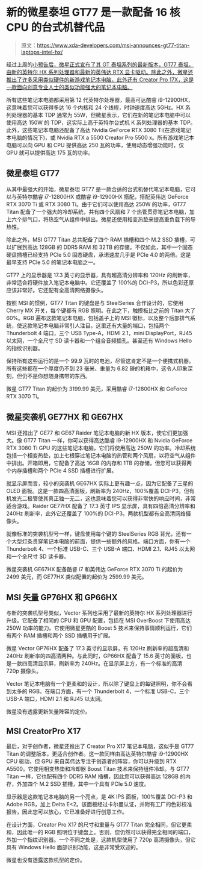 # 新的微星泰坦 GT77 是一款配备 16 核 CPU 的台式机替代品

> 原文：<https://www.xda-developers.com/msi-announces-gt77-titan-laptops-intel-hx/>

经过上周的[小预告后，微星正式宣布了其 GT 泰坦系列的最新版本，GT77 泰坦，由新的英特尔 HX 系列处理器和最新的英伟达 RTX 显卡驱动。除此之外，微星还推出了许多采用类似硬件的新游戏笔记本电脑，此外还有 Creator Pro 17X，这是一款面向创意专业人士的类似功能强大的笔记本电脑。](https://www.xda-developers.com/msi-announces-new-pcs-peripherals-teases-titan-gt77-laptop/)

所有这些笔记本电脑都采用第 12 代英特尔处理器，最高可达酷睿 i9-12900HX，这意味着您可以获得多达 16 个内核和 24 个线程，时钟速度高达 5GHz。HX 系列处理器的基本 TDP 通常为 55W，但微星表示，它们在新的笔记本电脑中可以使用高达 150W 的 TDP，这实际上高于英特尔台式机 K 系列处理器的基本 TDP。此外，这些笔记本电脑还配备了高达 Nvidia GeForce RTX 3080 Ti(在游戏笔记本电脑的情况下)，或 Nvidia RTX a 5500 Creator Pro 5500 x。所有游戏笔记本电脑可以向 GPU 和 CPU 提供高达 250 瓦的功率，使用动态增强功能时，仅 GPU 就可以提供高达 175 瓦的功率。

## 微星泰坦 GT77

从其中最强大的开始，微星泰坦 GT77 是一款合适的台式机替代笔记本电脑，它可以与英特尔酷睿 i7-12800HX 或酷睿 i9-12900HX 搭配，搭配英伟达 GeForce RTX 3070 Ti 或 RTX 3080 Ti。由于它们可以使用高达 250W 的功率，GT77 Titan 配备了一个强大的冷却系统，共有四个风扇和 7 个热管贯穿笔记本电脑，加上六个排气口，将热空气从组件中排出。微星还使用相变热垫来提高重负载下的导热性。

除此之外，MSI GT77 Titan 总共配备了四个 RAM 插槽和四个 M.2 SSD 插槽，可以扩展到高达 128GB 的 DDR5 RAM 和 32TB 的存储。不仅如此，其中一个固态硬盘插槽已经支持 PCIe 5.0 固态硬盘，承诺速度几乎是 PCIe 4.0 的两倍。这是最早支持 PCIe 5.0 的笔记本电脑之一。

GT77 上的显示器是 17.3 英寸的显示器，具有超高清分辨率和 120Hz 的刷新率，非常适合将硬件放入笔记本电脑中。它还覆盖了 100%的 DCI-P3，所以色彩还原应该非常好。它还配有全高清网络摄像头。

按照 MSI 的惯例，GT77 Titan 的键盘是与 SteelSeries 合作设计的，它使用 Cherry MX 开关，每个键都有 RGB 照明。在此之下，触摸板比之前的 Titan 大了 60%。RGB 遍布这款笔记本电脑，包括盖子上的 MSI 徽标，以及整个后部排气系统，使这款笔记本电脑非常引人注目。这里还有大量的端口，包括两个 Thunderbolt 4 端口，三个 USB Type-A，HDMI 2.1，mini DisplayPort，RJ45 以太网，一个全尺寸 SD 读卡器和一个组合音频插孔。甚至还有 Windows Hello 的指纹识别器。

保持所有这些运行的是一个 99.9 瓦时的电池，尽管这肯定不是一个便携式机器。所有这些都在一个厚度仍不到 23 毫米、重量为 6.82 磅的机箱中，这令人印象深刻，但仍不是你想随身携带的东西。

微星 GT77 Titan 的起价为 3199.99 美元，采用酷睿 i7-12800HX 和 GeForce RTX 3070 Ti。

## 微星突袭机 GE77HX 和 GE67HX

MSI 还推出了 GE77 和 GE67 Raider 笔记本电脑的新 HX 版本，使它们更加强大。像 GT77 Titan 一样，你可以获得高达酷睿 i9-12900HX 和 Nvidia GeForce RTX 3080 Ti GPU 的这些笔记本电脑，它们将使用高达 250W 的功率。冷却系统包括一个相变热垫，加上七根穿过笔记本电脑的热管和两个风扇，以将空气从组件中排出。开箱即用，它配备了高达 16GB 的内存和 1TB 的存储，但您可以获得两个内存插槽和两个 PCIe 4 SSD 插槽进行扩展。

就显示屏而言，较小的突袭机 GE67HX 实际上更有趣一点，因为它配备了三星的 OLED 面板。这是一款四高清面板，刷新率为 240Hz，100%覆盖 DCI-P3，但有机发光二极管使其真正独一无二，这也意味着您可以获得非常快的响应时间，非常适合游戏。Raider GE77HX 配备了 17.3 英寸 IPS 显示屏，具有四倍高清分辨率和 240Hz 刷新率，此外它还覆盖了 100%的 DCI-P3。两款机型都有全高清网络摄像头。

就像标准的突袭机型号一样，键盘使用每个键的 SteelSeries RGB 背光，还有一个大型灯条贯穿笔记本电脑的前面，提供一些额外的风格。端口方面，你有一个 Thunderbolt 4、一个标准 USB-C、三个 USB-A 端口、HDMI 2.1、RJ45 以太网和一个全尺寸 SD 读卡器。

微星突袭机 GE67HX 配备酷睿 i7 和英伟达 GeForce RTX 3070 Ti 的起价为 2499 美元，而 GE77HX 类似配置的起价为 2599.99 美元。

## MSI 矢量 GP76HX 和 GP66HX

与新的突袭机型号类似，Vector 系列也采用了最新的英特尔 HX 系列处理器进行升级。它配备了相同的 CPU 和 GPU 配置，包括在 MSI OverBoost 下使用高达 250W 功率的能力。它使用微星更酷的 Boost 5 技术来保持事情顺利运行，它们有两个 RAM 插槽和两个 SSD 插槽用于扩展。

微星 Vector GP76HX 配备了 17.3 英寸的显示屏，有 120Hz 刷新率的超高清和 240Hz 刷新率的四高清两种。与此同时，GP66HX 配备了 15.6 英寸的面板，也是一款四高清显示屏，刷新率为 240Hz。在显示屏上方，有一个标准的高清 720p 摄像头。

Vector 笔记本电脑有一个更柔和的设计，所以除了键盘上的每键照明，你不会看到太多的 RGB。在端口方面，有一个 Thunderbolt 4，一个标准 USB-C，三个 USB-A 端口，HDMI 2.1 和 RJ45 以太网。

微星没有透露更新矢量阵容的定价。

## MSI CreatorPro X17

最后，对于创作者，微星还推出了 Creator Pro X17 笔记本电脑，这似乎是 GT77 Titan 的调整版本，更适合创作者。这一款同样由高达英特尔酷睿 i9-12900HX CPU 驱动，但 GPU 来自英伟达专注于创造者的阵容，你可以升级到 RTX A5500。它使用相变热垫和冷却器 Boost Titan 技术来保持组件冷却。与 GT77 Titan 一样，它也配有四个 DDR5 RAM 插槽，因此您可以获得高达 128GB 的内存，外加四个 M.2 SSD 插槽，其中一个具有 PCIe 5.0 速度。

显示器是这款笔记本电脑的另一个亮点，是 4K IPS 面板，100%覆盖 DCI-P3 和 Adobe RGB，加上 Delta E<2。该面板经过卡尔曼认证，并附有工厂的色彩校准报告，因此您可以放心，它已准备好进行创意工作。

在设计方面，Creator Pro X17 的尺寸和重量与 GT77 Titan 完全相同，但它更柔和，因此唯一的 RGB 照明位于键盘上。否则，您仍然可以获得完全相同的端口，外加一个指纹识别器。一个不同之处是，这款机型使用了 720p 高清摄像头，但它具有 Windows Hello 面部识别功能，这是非常受欢迎的。

微星也没有透露这款机型的定价。